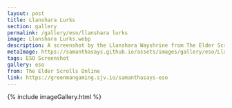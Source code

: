 ```yaml
---
layout: post
title: Llanshara Lurks
section: gallery
permalink: /gallery/eso/llanshara lurks
image: Llanshara Lurks.webp
description: A screenshot by the Llanshara Wayshrine from The Elder Scrolls Online, taken by Samantha Says.
metaImage: https://samanthasays.github.io/assets/images/gallery/eso/Llanshara Lurks.webp
tags: ESO Screenshot
gallery: eso
from: The Elder Scrolls Online
link: https://greenmangaming.sjv.io/samanthasays-eso
---
```

{% include imageGallery.html %}